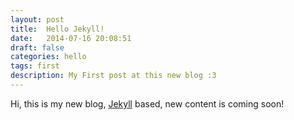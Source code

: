 ```yaml
---
layout: post
title:  Hello Jekyll!
date:   2014-07-16 20:08:51
draft: false
categories: hello
tags: first
description: My First post at this new blog :3
---
```


Hi, this is my new blog, [Jekyll](http://jekyllrb.com) based, new content is coming soon! 

